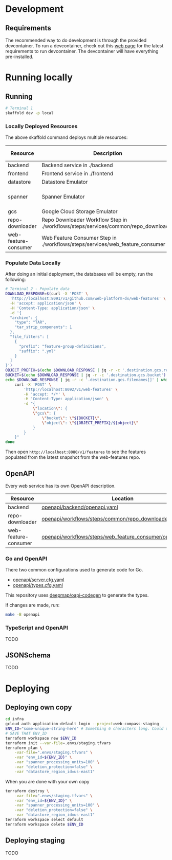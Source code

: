 # Development

## Requirements

The recommended way to do development is through the provided devcontainer. To
run a devcontainer, check out this
[web page](https://code.visualstudio.com/docs/devcontainers/containers#_system-requirements)
for the latest requirements to run devcontainer. The devcontainer will have
everything pre-installed.

# Running locally

## Running

```sh
# Terminal 1
skaffold dev -p local
```

### Locally Deployed Resources

The above skaffold command deploys multiple resources:

| Resource | Description | Port Forwarded Address | Internal Address |
| --- | ----------- | --------------- | --------------- |
| backend | Backend service in ./backend | http://localhost:8080 | http://backend:8080 |
| frontend | Frontend service in ./frontend | http://localhost:5555 | http://frontend:5555 |
| datastore | Datastore Emulator | N/A | http://datastore:8085 |
| spanner | Spanner Emulator | N/A | spanner:9010 (grpc)<br />http://spanner:9020 (rest) |
| gcs | Google Cloud Storage Emulator | N/A | http://gcs:4443 |
| repo-downloader | Repo Downloader Workflow Step in<br />./workflows/steps/services/common/repo_downloader | http://localhost:8091 | http://repo-downloader:8080 |
| web-feature-consumer | Web Feature Consumer Step in<br />./workflows/steps/services/web_feature_consumer | http://localhost:8092 | http://web-feature-consumer:8080 |

### Populate Data Locally

After doing an initial deployment, the databases will be empty, run the following:

```sh
# Terminal 2 - Populate data
DOWNLOAD_RESPONSE=$(curl -X 'POST' \
  'http://localhost:8091/v1/github.com/web-platform-dx/web-features' \
  -H 'accept: application/json' \
  -H 'Content-Type: application/json' \
  -d '{
  "archive": {
    "type": "TAR",
    "tar_strip_components": 1
  },
  "file_filters": [
    {
      "prefix": "feature-group-definitions",
      "suffix": ".yml"
    }
  ]
}')
OBJECT_PREFIX=$(echo $DOWNLOAD_RESPONSE | jq -r -c '.destination.gcs.repo_prefix')
BUCKET=$(echo $DOWNLOAD_RESPONSE | jq -r -c '.destination.gcs.bucket')
echo $DOWNLOAD_RESPONSE | jq -r -c '.destination.gcs.filenames[]' | while read object; do
    curl -X 'POST' \
        'http://localhost:8092/v1/web-features' \
        -H 'accept: */*' \
        -H 'Content-Type: application/json' \
        -d "{
            \"location\": {
            \"gcs\": {
                \"bucket\": \"${BUCKET}\",
                \"object\": \"${OBJECT_PREFIX}/${object}\"
            }
        }
    }"
done
```

Then open `http://localhost:8080/v1/features` to see the features populated
from the latest snapshot from the web-features repo.

## OpenAPI

Every web service has its own OpenAPI description.

| Resource | Location |
| -------- | -------- |
| backend  | [openapi/backend/openapi.yaml](openapi/backend/openapi.yaml) |
| repo-downloader | [openapi/workflows/steps/common/repo_downloader/openapi.yaml](openapi/workflows/steps/common/repo_downloader/openapi.yaml) |
| web-feature-consumer | [openapi/workflows/steps/web_feature_consumer/openapi.yaml](openapi/workflows/steps/web_feature_consumer/openapi.yaml) |

### Go and OpenAPI

There two common configurations used to generate code for Go.

- [openapi/server.cfg.yaml](openapi/server.cfg.yaml)
- [openapi/types.cfg.yaml](openapi/types.cfg.yaml)

This repository uses
[deepmap/oapi-codegen](https://github.com/deepmap/oapi-codegen) to generate the
types.

If changes are made, run:

```sh
make -B openapi
```

### TypeScript and OpenAPI

TODO

## JSONSchema

TODO

# Deploying

## Deploying own copy

```sh
cd infra
gcloud auth application-default login --project=web-compass-staging
ENV_ID="some-unique-string-here" # Something 6 characters long. Could use "openssl rand -hex 3"
# SAVE THAT ENV_ID
terraform workspace new $ENV_ID
terraform init --var-file=.envs/staging.tfvars
terraform plan \
    -var-file=".envs/staging.tfvars" \
    -var "env_id=${ENV_ID}" \
    -var "spanner_processing_units=100" \
    -var "deletion_protection=false" \
    -var "datastore_region_id=us-east1"
```

When you are done with your own copy

```sh
terraform destroy \
    -var-file=".envs/staging.tfvars" \
    -var "env_id=${ENV_ID}" \
    -var "spanner_processing_units=100" \
    -var "deletion_protection=false" \
    -var "datastore_region_id=us-east1"
terraform workspace select default
terraform workspace delete $ENV_ID
```

## Deploying staging

TODO
